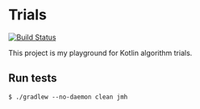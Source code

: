 # Trials

[![Build Status][actions-badge]][actions link]

This project is my playground for Kotlin algorithm trials.

## Run tests

```shell script
$ ./gradlew --no-daemon clean jmh
```

[actions link]: https://github.com/sergeyklay/kotlin-trials/actions
[actions-badge]: https://github.com/sergeyklay/kotlin-trials/workflows/build/badge.svg

